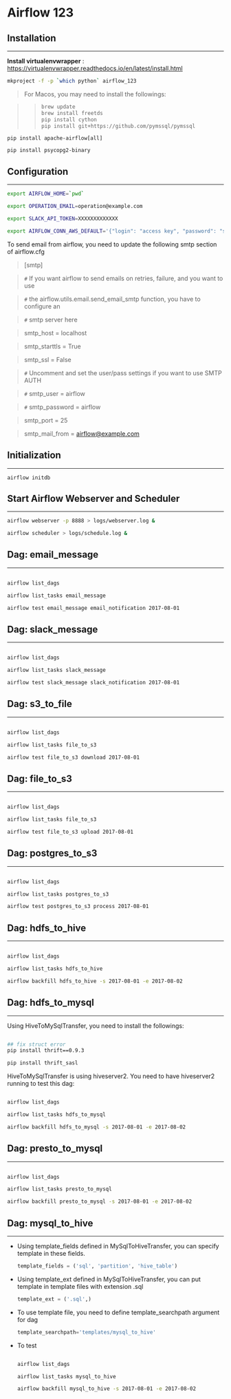 # Airflow 123

## Installation

---

__Install virtualenvwrapper__ : https://virtualenvwrapper.readthedocs.io/en/latest/install.html

```bash
mkproject -f -p `which python` airflow_123 
```

> For Macos, you may need to install the followings:

>> ```bash
>> brew update
>> brew install freetds
>> pip install cython
>> pip install git+https://github.com/pymssql/pymssql
>> ```

```
pip install apache-airflow[all]

pip install psycopg2-binary

```

## Configuration

---

```bash
export AIRFLOW_HOME=`pwd`

export OPERATION_EMAIL=operation@example.com

export SLACK_API_TOKEN=XXXXXXXXXXXXX

export AIRFLOW_CONN_AWS_DEFAULT='{"login": "access key", "password": "secret key", "region_name": "us-west-2"}'

```

To send email from airflow, you need to update the following smtp section of airflow.cfg

> [smtp]

> `` # `` If you want airflow to send emails on retries, failure, and you want to use

> `` # `` the airflow.utils.email.send_email_smtp function, you have to configure an

> `` # `` smtp server here

> smtp_host = localhost

> smtp_starttls = True

> smtp_ssl = False

> `` # `` Uncomment and set the user/pass settings if you want to use SMTP AUTH

> `` # `` smtp_user = airflow

> `` # `` smtp_password = airflow

> smtp_port = 25

> smtp_mail_from = airflow@example.com

## Initialization

---

```
airflow initdb
```

## Start Airflow Webserver and Scheduler

---

```bash
airflow webserver -p 8888 > logs/webserver.log &

airflow scheduler > logs/schedule.log &

```

## Dag: email_message

---

```bash

airflow list_dags

airflow list_tasks email_message

airflow test email_message email_notification 2017-08-01
```

## Dag: slack_message

---

```bash

airflow list_dags

airflow list_tasks slack_message

airflow test slack_message slack_notification 2017-08-01


```

## Dag: s3_to_file

---

```bash

airflow list_dags

airflow list_tasks file_to_s3

airflow test file_to_s3 download 2017-08-01


```

## Dag: file_to_s3

---

```bash

airflow list_dags

airflow list_tasks file_to_s3

airflow test file_to_s3 upload 2017-08-01


```

## Dag: postgres_to_s3

---

```bash

airflow list_dags

airflow list_tasks postgres_to_s3

airflow test postgres_to_s3 process 2017-08-01


```

## Dag: hdfs_to_hive

---

```bash

airflow list_dags

airflow list_tasks hdfs_to_hive

airflow backfill hdfs_to_hive -s 2017-08-01 -e 2017-08-02


```

## Dag: hdfs_to_mysql

---

Using HiveToMySqlTransfer, you need to install the followings:

```bash

## fix struct error
pip install thrift==0.9.3

pip install thrift_sasl

```

HiveToMySqlTransfer is using hiveserver2. You need to have hiveserver2 running to test this dag:

```bash

airflow list_dags

airflow list_tasks hdfs_to_mysql

airflow backfill hdfs_to_mysql -s 2017-08-01 -e 2017-08-02


```

## Dag: presto_to_mysql

---

```bash

airflow list_dags

airflow list_tasks presto_to_mysql

airflow backfill presto_to_mysql -s 2017-08-01 -e 2017-08-02


```


## Dag: mysql_to_hive

---

* Using template_fields defined in MySqlToHiveTransfer, you can specify template in these fields.

    ```python
    template_fields = ('sql', 'partition', 'hive_table')

    ```

* Using template_ext defined in MySqlToHiveTransfer, you can put template in template files with extension .sql

    ```python
    template_ext = ('.sql',)

    ```

* To use template file, you need to define template_searchpath argument for dag

    ```python
    template_searchpath='templates/mysql_to_hive'

    ```

* To test

    ```bash

    airflow list_dags

    airflow list_tasks mysql_to_hive

    airflow backfill mysql_to_hive -s 2017-08-01 -e 2017-08-02


    ```